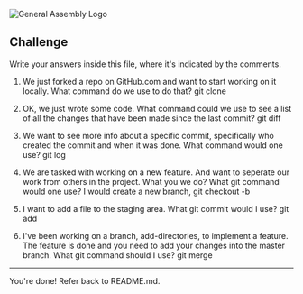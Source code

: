 ![General Assembly Logo](http://i.imgur.com/ke8USTq.png)

## Challenge

Write your answers inside this file, where it's indicated by the comments.

1. We just forked a repo on GitHub.com and want to start working on it locally. What command do we use to do that? git clone

2. OK, we just wrote some code. What command could we use to see a list of all the changes that have been made since the last commit? git diff


3. We want to see more info about a specific commit, specifically who created the commit and when it was done. What command would one use? git log

4. We are tasked with working on a new feature. And want to seperate our work from others in the project. What you we do? What git command would one use? I would create a new branch, git checkout -b


5. I want to add a file to the staging area. What git commit would I use? git add


6. I've been working on a branch, add-directories, to implement a feature. The feature is done and you need to add your changes into the master branch. What git command should I use?
git merge

<hr>

You're done! Refer back to README.md.
